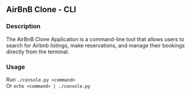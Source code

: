 ## AirBnB Clone - CLI

### Description
The AirBnB Clone Application is a command-line tool that allows users to search for Airbnb listings, make reservations, and manage their bookings directly from the terminal.

### Usage
Run `./console.py <command>` <br>
Or `echo <command> | ./console.py`
